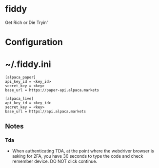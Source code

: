 # fiddy
Get Rich or Die Tryin'

# Configuration
# ~/.fiddy.ini
```
[alpaca_paper]
api_key_id = <key_id>
secret_key = <key>
base_url = https://paper-api.alpaca.markets

[alpaca_live]
api_key_id = <key_id>
secret_key = <key>
base_url = https://api.alpaca.markets
```

## Notes
### Tda
* When authenticating TDA, at the point where the webdriver browser is asking for 2FA, you have 30 seconds to type the code and check remember device. DO NOT click continue.